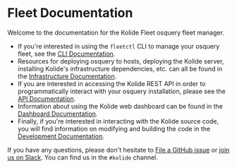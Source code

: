# Fleet Documentation

Welcome to the documentation for the Kolide Fleet osquery fleet manager.

- If you're interested in using the `fleetctl` CLI to manage your osquery fleet, see the [CLI Documentation](./cli/README.md).
- Resources for deploying osquery to hosts, deploying the Kolide server, installing Kolide's infrastructure dependencies, etc. can all be found in the [Infrastructure Documentation](./infrastructure/README.md).
- If you are interested in accessing the Kolide REST API in order to programmatically interact with your osquery installation, please see the [API Documentation](./api/README.md).
- Information about using the Kolide web dashboard can be found in the [Dashboard Documentation](./dashboard/README.md).
- Finally, if you're interested in interacting with the Kolide source code, you will find information on modifying and building the code in the [Development Documentation](./development/README.md).

If you have any questions, please don't hesitate to [File a GitHub issue](https://github.com/kolide/fleet/issues) or [join us on Slack](https://osquery-slack.herokuapp.com/). You can find us in the `#kolide` channel.
